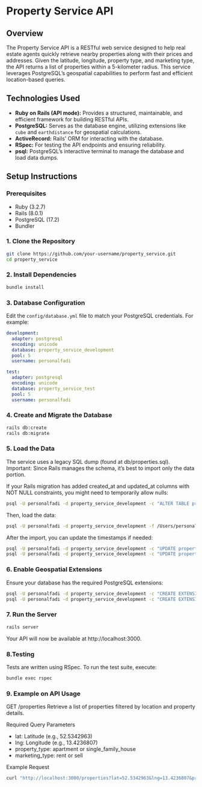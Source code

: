 # Property Service API

## Overview

The Property Service API is a RESTful web service designed to help real estate agents quickly retrieve nearby properties along with their prices and addresses. Given the latitude, longitude, property type, and marketing type, the API returns a list of properties within a 5-kilometer radius. This service leverages PostgreSQL’s geospatial capabilities to perform fast and efficient location-based queries.

## Technologies Used

- **Ruby on Rails (API mode):** Provides a structured, maintainable, and efficient framework for building RESTful APIs.
- **PostgreSQL:** Serves as the database engine, utilizing extensions like `cube` and `earthdistance` for geospatial calculations.
- **ActiveRecord:** Rails' ORM for interacting with the database.
- **RSpec:** For testing the API endpoints and ensuring reliability.
- **psql:** PostgreSQL’s interactive terminal to manage the database and load data dumps.

## Setup Instructions

### Prerequisites

- Ruby (3.2.7)
- Rails (8.0.1)
- PostgreSQL (17.2)
- Bundler

### 1. Clone the Repository

```bash
git clone https://github.com/your-username/property_service.git
cd property_service
```

### 2. Install Dependencies

```bash
bundle install
```

### 3. Database Configuration

Edit the `config/database.yml` file to match your PostgreSQL credentials. For example:

```yaml
development:
  adapter: postgresql
  encoding: unicode
  database: property_service_development
  pool: 5
  username: personalfadi

test:
  adapter: postgresql
  encoding: unicode
  database: property_service_test
  pool: 5
  username: personalfadi
```

### 4. Create and Migrate the Database

```bash
rails db:create
rails db:migrate
```

### 5. Load the Data

The service uses a legacy SQL dump (found at db/properties.sql). 
Important: Since Rails manages the schema, it’s best to import only the data portion.

If your Rails migration has added created_at and updated_at columns with NOT NULL constraints, you might need to temporarily allow nulls:

```bash
psql -U personalfadi -d property_service_development -c "ALTER TABLE properties ALTER COLUMN created_at DROP NOT NULL, ALTER COLUMN updated_at DROP NOT NULL;"
```

Then, load the data:

```bash
psql -U personalfadi -d property_service_development -f /Users/personalfadi/Documents/github/property_service/db/properties_data.sql
```

After the import, you can update the timestamps if needed:

```bash
psql -U personalfadi -d property_service_development -c "UPDATE properties SET created_at = CURRENT_TIMESTAMP WHERE created_at IS NULL;"
psql -U personalfadi -d property_service_development -c "UPDATE properties SET updated_at = CURRENT_TIMESTAMP WHERE updated_at IS NULL;"
```

### 6. Enable Geospatial Extensions

Ensure your database has the required PostgreSQL extensions:

```bash
psql -U personalfadi -d property_service_development -c "CREATE EXTENSION IF NOT EXISTS cube;"
psql -U personalfadi -d property_service_development -c "CREATE EXTENSION IF NOT EXISTS earthdistance;"
```

### 7. Run the Server

```bash
rails server
```

Your API will now be available at http://localhost:3000.

### 8.Testing

Tests are written using RSpec. To run the test suite, execute:

```bash
bundle exec rspec
```

### 9. Example on API Usage

GET /properties
Retrieve a list of properties filtered by location and property details.

Required Query Parameters
  - lat: Latitude (e.g., 52.5342963)
  - lng: Longitude (e.g., 13.4236807)
  - property_type: apartment or single_family_house
  - marketing_type: rent or sell

Example Request

```bash
curl "http://localhost:3000/properties?lat=52.5342963&lng=13.4236807&property_type=apartment&marketing_type=sell"
```
